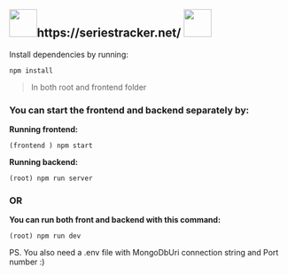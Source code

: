 <h2><img src="https://user-images.githubusercontent.com/69514093/161380605-ff3e1b4f-14a7-4936-a193-3546c7980b7d.gif" width="50" height="50" />https://seriestracker.net/ <img src="https://user-images.githubusercontent.com/69514093/161380605-ff3e1b4f-14a7-4936-a193-3546c7980b7d.gif" width="50" height="50" /></h2> 

Install dependencies by running:

```npm install```

> In both root and frontend folder

<h3>You can start the frontend and backend separately by:</h3>

**Running frontend:**

```(frontend ) npm start```

**Running backend:**

```(root) npm run server```

<h3>OR</h3>

**You can run both front and backend with this command:** 
    
```(root) npm run dev```
  
  
PS.
You also need a .env file with MongoDbUri connection string and Port number :)
